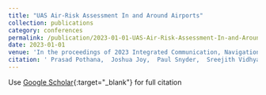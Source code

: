 ```yaml
---
title: "UAS Air-Risk Assessment In and Around Airports"
collection: publications
category: conferences
permalink: /publication/2023-01-01-UAS-Air-Risk-Assessment-In-and-Around-Airports
date: 2023-01-01
venue: 'In the proceedings of 2023 Integrated Communication, Navigation and Surveillance Conference (ICNS)'
citation: ' Prasad Pothana,  Joshua Joy,  Paul Snyder,  Sreejith Vidhyadharan, &quot;UAS Air-Risk Assessment In and Around Airports.&quot; In the proceedings of 2023 Integrated Communication, Navigation and Surveillance Conference (ICNS), 2023.'
---
```

Use [Google Scholar](https://scholar.google.com/scholar?q=UAS+Air+Risk+Assessment+In+and+Around+Airports){:target="_blank"} for full citation